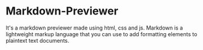 # Markdown-Previewer
It's a markdown previewer made using html, css and js. Markdown is a lightweight markup language that you can use to add formatting elements to plaintext text documents.
